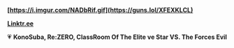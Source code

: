 **[https://i.imgur.com/NADbRif.gif](https://guns.lol/XFEXKLCL)**

**[Linktr.ee](https://linktr.ee/XFEXKLCL)**

💗 **KonoSuba, Re:ZERO, ClassRoom Of The Elite ve Star VS. The Forces Evil**
